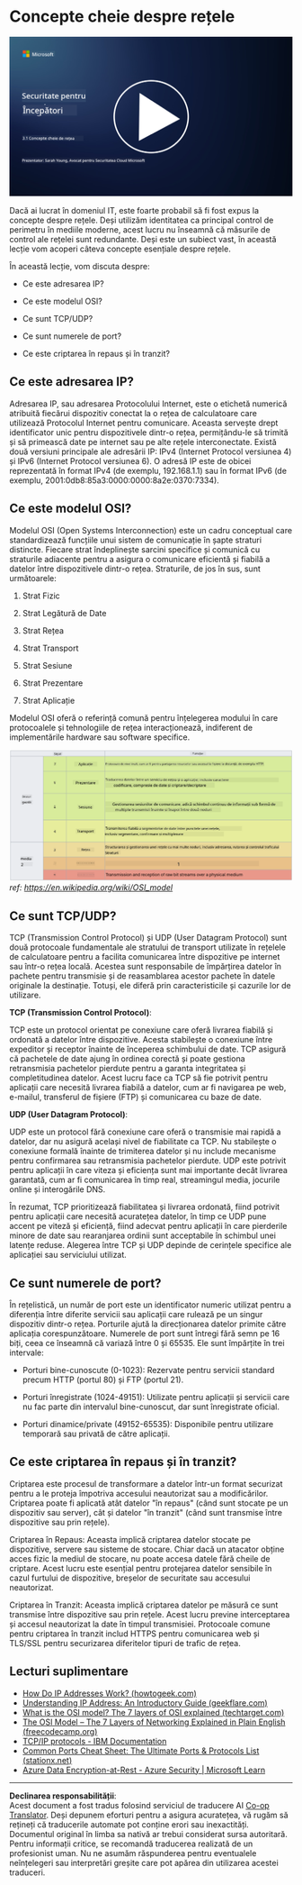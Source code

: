 <!--
CO_OP_TRANSLATOR_METADATA:
{
  "original_hash": "252724eceeb183fb9018f88c5e1a3f0c",
  "translation_date": "2025-09-04T01:50:12+00:00",
  "source_file": "3.1 Networking key concepts.md",
  "language_code": "ro"
}
-->
# Concepte cheie despre rețele

[![Urmărește videoclipul](../../translated_images/3-1_placeholder.4175b570caca311e2bfc7e19ab9e1f14144b17af49b128ea998c2a7211f49795.ro.png)](https://learn-video.azurefd.net/vod/player?id=1d8606a8-8357-4dae-8b8f-0a13c3fddd7a)

Dacă ai lucrat în domeniul IT, este foarte probabil să fi fost expus la concepte despre rețele. Deși utilizăm identitatea ca principal control de perimetru în mediile moderne, acest lucru nu înseamnă că măsurile de control ale rețelei sunt redundante. Deși este un subiect vast, în această lecție vom acoperi câteva concepte esențiale despre rețele.

În această lecție, vom discuta despre:

 - Ce este adresarea IP?
   
 - Ce este modelul OSI?

 

 - Ce sunt TCP/UDP?

   
 

 - Ce sunt numerele de port?

   
  

 - Ce este criptarea în repaus și în tranzit?

## Ce este adresarea IP?

Adresarea IP, sau adresarea Protocolului Internet, este o etichetă numerică atribuită fiecărui dispozitiv conectat la o rețea de calculatoare care utilizează Protocolul Internet pentru comunicare. Aceasta servește drept identificator unic pentru dispozitivele dintr-o rețea, permițându-le să trimită și să primească date pe internet sau pe alte rețele interconectate. Există două versiuni principale ale adresării IP: IPv4 (Internet Protocol versiunea 4) și IPv6 (Internet Protocol versiunea 6). O adresă IP este de obicei reprezentată în format IPv4 (de exemplu, 192.168.1.1) sau în format IPv6 (de exemplu, 2001:0db8:85a3:0000:0000:8a2e:0370:7334).

## Ce este modelul OSI?

Modelul OSI (Open Systems Interconnection) este un cadru conceptual care standardizează funcțiile unui sistem de comunicație în șapte straturi distincte. Fiecare strat îndeplinește sarcini specifice și comunică cu straturile adiacente pentru a asigura o comunicare eficientă și fiabilă a datelor între dispozitivele dintr-o rețea. Straturile, de jos în sus, sunt următoarele:

 1. Strat Fizic
    
 
 2. Strat Legătură de Date

    
    

 1. Strat Rețea

    
   

 1. Strat Transport

    

 1. Strat Sesiune

    
   

 1. Strat Prezentare

    
    

 1. Strat Aplicație

Modelul OSI oferă o referință comună pentru înțelegerea modului în care protocoalele și tehnologiile de rețea interacționează, indiferent de implementările hardware sau software specifice.

![image](../../translated_images/osilayers.3489744e4715f50913c8f8cfe8deaccdcee6b0642bb18344496faed0abb58051.ro.png)
_ref: https://en.wikipedia.org/wiki/OSI_model_

## Ce sunt TCP/UDP?

TCP (Transmission Control Protocol) și UDP (User Datagram Protocol) sunt două protocoale fundamentale ale stratului de transport utilizate în rețelele de calculatoare pentru a facilita comunicarea între dispozitive pe internet sau într-o rețea locală. Acestea sunt responsabile de împărțirea datelor în pachete pentru transmisie și de reasamblarea acestor pachete în datele originale la destinație. Totuși, ele diferă prin caracteristicile și cazurile lor de utilizare.

**TCP (Transmission Control Protocol)**:

TCP este un protocol orientat pe conexiune care oferă livrarea fiabilă și ordonată a datelor între dispozitive. Acesta stabilește o conexiune între expeditor și receptor înainte de începerea schimbului de date. TCP asigură că pachetele de date ajung în ordinea corectă și poate gestiona retransmisia pachetelor pierdute pentru a garanta integritatea și completitudinea datelor. Acest lucru face ca TCP să fie potrivit pentru aplicații care necesită livrarea fiabilă a datelor, cum ar fi navigarea pe web, e-mailul, transferul de fișiere (FTP) și comunicarea cu baze de date.

**UDP (User Datagram Protocol)**:

UDP este un protocol fără conexiune care oferă o transmisie mai rapidă a datelor, dar nu asigură același nivel de fiabilitate ca TCP. Nu stabilește o conexiune formală înainte de trimiterea datelor și nu include mecanisme pentru confirmarea sau retransmisia pachetelor pierdute. UDP este potrivit pentru aplicații în care viteza și eficiența sunt mai importante decât livrarea garantată, cum ar fi comunicarea în timp real, streamingul media, jocurile online și interogările DNS.

În rezumat, TCP prioritizează fiabilitatea și livrarea ordonată, fiind potrivit pentru aplicații care necesită acuratețea datelor, în timp ce UDP pune accent pe viteză și eficiență, fiind adecvat pentru aplicații în care pierderile minore de date sau rearanjarea ordinii sunt acceptabile în schimbul unei latențe reduse. Alegerea între TCP și UDP depinde de cerințele specifice ale aplicației sau serviciului utilizat.

## Ce sunt numerele de port?

În rețelistică, un număr de port este un identificator numeric utilizat pentru a diferenția între diferite servicii sau aplicații care rulează pe un singur dispozitiv dintr-o rețea. Porturile ajută la direcționarea datelor primite către aplicația corespunzătoare. Numerele de port sunt întregi fără semn pe 16 biți, ceea ce înseamnă că variază între 0 și 65535. Ele sunt împărțite în trei intervale:

- Porturi bine-cunoscute (0-1023): Rezervate pentru servicii standard precum HTTP (portul 80) și FTP (portul 21).

- Porturi înregistrate (1024-49151): Utilizate pentru aplicații și servicii care nu fac parte din intervalul bine-cunoscut, dar sunt înregistrate oficial.

- Porturi dinamice/private (49152-65535): Disponibile pentru utilizare temporară sau privată de către aplicații.

## Ce este criptarea în repaus și în tranzit?

Criptarea este procesul de transformare a datelor într-un format securizat pentru a le proteja împotriva accesului neautorizat sau a modificărilor. Criptarea poate fi aplicată atât datelor "în repaus" (când sunt stocate pe un dispozitiv sau server), cât și datelor "în tranzit" (când sunt transmise între dispozitive sau prin rețele).

Criptarea în Repaus: Aceasta implică criptarea datelor stocate pe dispozitive, servere sau sisteme de stocare. Chiar dacă un atacator obține acces fizic la mediul de stocare, nu poate accesa datele fără cheile de criptare. Acest lucru este esențial pentru protejarea datelor sensibile în cazul furtului de dispozitive, breșelor de securitate sau accesului neautorizat.

Criptarea în Tranzit: Aceasta implică criptarea datelor pe măsură ce sunt transmise între dispozitive sau prin rețele. Acest lucru previne interceptarea și accesul neautorizat la date în timpul transmisiei. Protocoale comune pentru criptarea în tranzit includ HTTPS pentru comunicarea web și TLS/SSL pentru securizarea diferitelor tipuri de trafic de rețea.

## Lecturi suplimentare
- [How Do IP Addresses Work? (howtogeek.com)](https://www.howtogeek.com/341307/how-do-ip-addresses-work/)
- [Understanding IP Address: An Introductory Guide (geekflare.com)](https://geekflare.com/understanding-ip-address/)
- [What is the OSI model? The 7 layers of OSI explained (techtarget.com)](https://www.techtarget.com/searchnetworking/definition/OSI)
- [The OSI Model – The 7 Layers of Networking Explained in Plain English (freecodecamp.org)](https://www.freecodecamp.org/news/osi-model-networking-layers-explained-in-plain-english/)
- [TCP/IP protocols - IBM Documentation](https://www.ibm.com/docs/en/aix/7.3?topic=protocol-tcpip-protocols)
- [Common Ports Cheat Sheet: The Ultimate Ports & Protocols List (stationx.net)](https://www.stationx.net/common-ports-cheat-sheet/)
- [Azure Data Encryption-at-Rest - Azure Security | Microsoft Learn](https://learn.microsoft.com/azure/security/fundamentals/encryption-atrest?WT.mc_id=academic-96948-sayoung)

---

**Declinarea responsabilității**:  
Acest document a fost tradus folosind serviciul de traducere AI [Co-op Translator](https://github.com/Azure/co-op-translator). Deși depunem eforturi pentru a asigura acuratețea, vă rugăm să rețineți că traducerile automate pot conține erori sau inexactități. Documentul original în limba sa nativă ar trebui considerat sursa autoritară. Pentru informații critice, se recomandă traducerea realizată de un profesionist uman. Nu ne asumăm răspunderea pentru eventualele neînțelegeri sau interpretări greșite care pot apărea din utilizarea acestei traduceri.